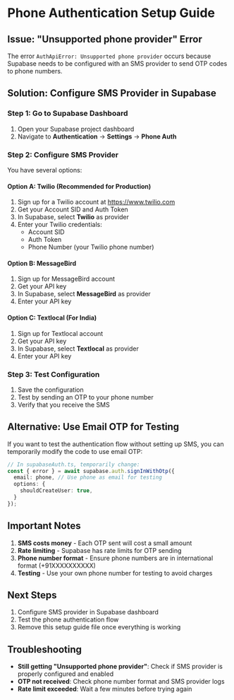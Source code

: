 # Phone Authentication Setup Guide

## Issue: "Unsupported phone provider" Error

The error `AuthApiError: Unsupported phone provider` occurs because Supabase needs to be configured with an SMS provider to send OTP codes to phone numbers.

## Solution: Configure SMS Provider in Supabase

### Step 1: Go to Supabase Dashboard
1. Open your Supabase project dashboard
2. Navigate to **Authentication** → **Settings** → **Phone Auth**

### Step 2: Configure SMS Provider
You have several options:

#### Option A: Twilio (Recommended for Production)
1. Sign up for a Twilio account at https://www.twilio.com
2. Get your Account SID and Auth Token
3. In Supabase, select **Twilio** as provider
4. Enter your Twilio credentials:
   - Account SID
   - Auth Token
   - Phone Number (your Twilio phone number)

#### Option B: MessageBird
1. Sign up for MessageBird account
2. Get your API key
3. In Supabase, select **MessageBird** as provider
4. Enter your API key

#### Option C: Textlocal (For India)
1. Sign up for Textlocal account
2. Get your API key
3. In Supabase, select **Textlocal** as provider
4. Enter your API key

### Step 3: Test Configuration
1. Save the configuration
2. Test by sending an OTP to your phone number
3. Verify that you receive the SMS

## Alternative: Use Email OTP for Testing

If you want to test the authentication flow without setting up SMS, you can temporarily modify the code to use email OTP:

```typescript
// In supabaseAuth.ts, temporarily change:
const { error } = await supabase.auth.signInWithOtp({
  email: phone, // Use phone as email for testing
  options: {
    shouldCreateUser: true,
  }
});
```

## Important Notes

1. **SMS costs money** - Each OTP sent will cost a small amount
2. **Rate limiting** - Supabase has rate limits for OTP sending
3. **Phone number format** - Ensure phone numbers are in international format (+91XXXXXXXXXX)
4. **Testing** - Use your own phone number for testing to avoid charges

## Next Steps

1. Configure SMS provider in Supabase dashboard
2. Test the phone authentication flow
3. Remove this setup guide file once everything is working

## Troubleshooting

- **Still getting "Unsupported phone provider"**: Check if SMS provider is properly configured and enabled
- **OTP not received**: Check phone number format and SMS provider logs
- **Rate limit exceeded**: Wait a few minutes before trying again
